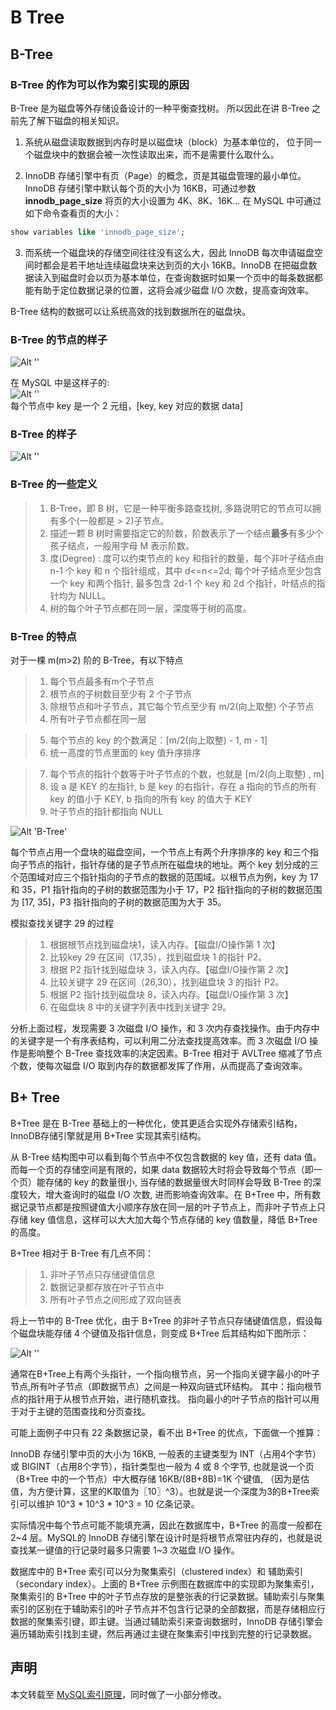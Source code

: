 # B Tree

## B-Tree 

### B-Tree 的作为可以作为索引实现的原因
B-Tree 是为磁盘等外存储设备设计的一种平衡查找树。 所以因此在讲 B-Tree 之前先了解下磁盘的相关知识。

1. 系统从磁盘读取数据到内存时是以磁盘块（block）为基本单位的， 位于同一个磁盘块中的数据会被一次性读取出来，而不是需要什么取什么。


2. InnoDB 存储引擎中有页（Page）的概念，页是其磁盘管理的最小单位。InnoDB 存储引擎中默认每个页的大小为 16KB，可通过参数 **innodb_page_size** 将页的大小设置为 4K、8K、16K... 在 MySQL 中可通过如下命令查看页的大小：
```sql
show variables like 'innodb_page_size';
```

3. 而系统一个磁盘块的存储空间往往没有这么大，因此 InnoDB 每次申请磁盘空间时都会是若干地址连续磁盘块来达到页的大小 16KB。InnoDB 在把磁盘数据读入到磁盘时会以页为基本单位，在查询数据时如果一个页中的每条数据都能有助于定位数据记录的位置，这将会减少磁盘 I/O 次数，提高查询效率。

B-Tree 结构的数据可以让系统高效的找到数据所在的磁盘块。



### B-Tree 的节点的样子
![Alt ''](https://s1.ax1x.com/2020/03/18/80UbIH.png)

在 MySQL 中是这样子的:  
![Alt ''](https://s1.ax1x.com/2020/03/18/80dKjP.png)  
每个节点中 key 是一个 2 元组，[key, key 对应的数据 data]

### B-Tree 的样子
![Alt ''](https://s1.ax1x.com/2020/03/18/80amLT.png)

### B-Tree 的一些定义
>1. B-Tree，即 B 树，它是一种平衡多路查找树, 多路说明它的节点可以拥有多个(一般都是 > 2)子节点。
>2. 描述一颗 B 树时需要指定它的阶数，阶数表示了一个结点**最多**有多少个孩子结点，一般用字母 M 表示阶数。
>3. 度(Degree) : 度可以约束节点的 key 和指针的数量，每个非叶子结点由 n-1 个 key 和 n 个指针组成，其中 d<=n<=2d; 每个叶子结点至少包含一个 key 和两个指针, 最多包含 2d-1 个 key 和 2d 个指针，叶结点的指针均为 NULL。
>4. 树的每个叶子节点都在同一层，深度等于树的高度。

### B-Tree 的特点

对于一棵 m(m>2) 阶的 B-Tree，有以下特点
>1. 每个节点最多有m个子节点
>2. 根节点的子树数目至少有 2 个子节点
>3. 除根节点和叶子节点，其它每个节点至少有 m/2(向上取整) 个子节点
>4. 所有叶子节点都在同一层

>5. 每个节点的 key 的个数满足：[m/2(向上取整) - 1, m - 1]
>6. 统一高度的节点里面的 key 值升序排序

>7. 每个节点的指针个数等于叶子节点的个数，也就是 [m/2(向上取整) , m]
>8. 设 a 是 KEY 的左指针, b 是 key 的右指针，存在 a 指向的节点的所有 key 的值小于 KEY, b 指向的所有 key 的值大于 KEY
>9. 叶子节点的指针都指向 NULL

![Alt 'B-Tree'](https://s1.ax1x.com/2020/03/18/8DKqG8.png)

每个节点占用一个盘块的磁盘空间，一个节点上有两个升序排序的 key 和三个指向子节点的指针，指针存储的是子节点所在磁盘块的地址。两个 key 划分成的三个范围域对应三个指针指向的子节点的数据的范围域。以根节点为例，key 为 17 和 35，P1 指针指向的子树的数据范围为小于 17，P2 指针指向的子树的数据范围为 [17, 35]，P3 指针指向的子树的数据范围为大于 35。

模拟查找关键字 29 的过程
>1. 根据根节点找到磁盘块1，读入内存。【磁盘I/O操作第 1 次】
>2. 比较key 29 在区间（17,35），找到磁盘块 1 的指针 P2。
>3. 根据 P2 指针找到磁盘块 3，读入内存。【磁盘I/O操作第 2 次】
>4. 比较关键字 29 在区间（26,30），找到磁盘块 3 的指针 P2。
>5. 根据 P2 指针找到磁盘块 8，读入内存。【磁盘I/O操作第 3 次】
>6. 在磁盘块 8 中的关键字列表中找到关键字 29。

分析上面过程，发现需要 3 次磁盘 I/O 操作，和 3 次内存查找操作。由于内存中的关键字是一个有序表结构，可以利用二分法查找提高效率。而 3 次磁盘 I/O 操作是影响整个 B-Tree 查找效率的决定因素。B-Tree 相对于 AVLTree 缩减了节点个数，使每次磁盘 I/O 取到内存的数据都发挥了作用，从而提高了查询效率。


## B+ Tree
B+Tree 是在 B-Tree 基础上的一种优化，使其更适合实现外存储索引结构，InnoDB存储引擎就是用 B+Tree 实现其索引结构。

从 B-Tree 结构图中可以看到每个节点中不仅包含数据的 key 值，还有 data 值。而每一个页的存储空间是有限的，如果 data 数据较大时将会导致每个节点（即一个页）能存储的 key 的数量很小, 当存储的数据量很大时同样会导致 B-Tree 的深度较大，增大查询时的磁盘 I/O 次数, 进而影响查询效率。在 B+Tree 中，所有数据记录节点都是按照键值大小顺序存放在同一层的叶子节点上，而非叶子节点上只存储 key 值信息，这样可以大大加大每个节点存储的 key 值数量，降低 B+Tree 的高度。


B+Tree 相对于 B-Tree 有几点不同：
>1. 非叶子节点只存储键值信息
>2. 数据记录都存放在叶子节点中
>3. 所有叶子节点之间形成了双向链表

 
将上一节中的 B-Tree 优化，由于 B+Tree 的非叶子节点只存储键值信息，假设每个磁盘块能存储 4 个键值及指针信息，则变成 B+Tree 后其结构如下图所示：

![Alt ''](https://s1.ax1x.com/2020/03/18/8DdODx.png)

通常在B+Tree上有两个头指针，一个指向根节点，另一个指向关键字最小的叶子节点,所有叶子节点（即数据节点）之间是一种双向链式环结构。
其中：指向根节点的指针用于从根节点开始，进行随机查找。 指向最小的叶子节点的指针可以用于对于主键的范围查找和分页查找。

可能上面例子中只有 22 条数据记录，看不出 B+Tree 的优点，下面做一个推算：

InnoDB 存储引擎中页的大小为 16KB, 一般表的主键类型为 INT（占用4个字节）或 BIGINT（占用8个字节），指针类型也一般为 4 或 8 个字节, 也就是说一个页（B+Tree 中的一个节点）中大概存储 16KB/(8B+8B)=1K 个键值, （因为是估值，为方便计算，这里的K取值为〖10〗^3）。也就是说一个深度为3的B+Tree索引可以维护 10^3 * 10^3 * 10^3 = 10 亿条记录。

实际情况中每个节点可能不能填充满，因此在数据库中，B+Tree 的高度一般都在 2~4 层。MySQL的 InnoDB 存储引擎在设计时是将根节点常驻内存的，也就是说查找某一键值的行记录时最多只需要 1~3 次磁盘 I/O 操作。


数据库中的 B+Tree 索引可以分为聚集索引（clustered index）和 辅助索引（secondary index）。上面的 B+Tree 示例图在数据库中的实现即为聚集索引，聚集索引的 B+Tree 中的叶子节点存放的是整张表的行记录数据。辅助索引与聚集索引的区别在于辅助索引的叶子节点并不包含行记录的全部数据，而是存储相应行数据的聚集索引键，即主键。当通过辅助索引来查询数据时，InnoDB 存储引擎会遍历辅助索引找到主键，然后再通过主键在聚集索引中找到完整的行记录数据。


## 声明
本文转载至 [MySQL索引原理](https://blog.csdn.net/u013235478/article/details/50625677)，同时做了一小部分修改。



